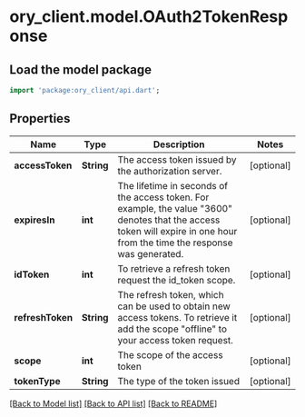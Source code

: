 # ory_client.model.OAuth2TokenResponse

## Load the model package
```dart
import 'package:ory_client/api.dart';
```

## Properties
Name | Type | Description | Notes
------------ | ------------- | ------------- | -------------
**accessToken** | **String** | The access token issued by the authorization server. | [optional] 
**expiresIn** | **int** | The lifetime in seconds of the access token.  For example, the value \"3600\" denotes that the access token will expire in one hour from the time the response was generated. | [optional] 
**idToken** | **int** | To retrieve a refresh token request the id_token scope. | [optional] 
**refreshToken** | **String** | The refresh token, which can be used to obtain new access tokens. To retrieve it add the scope \"offline\" to your access token request. | [optional] 
**scope** | **int** | The scope of the access token | [optional] 
**tokenType** | **String** | The type of the token issued | [optional] 

[[Back to Model list]](../README.md#documentation-for-models) [[Back to API list]](../README.md#documentation-for-api-endpoints) [[Back to README]](../README.md)


